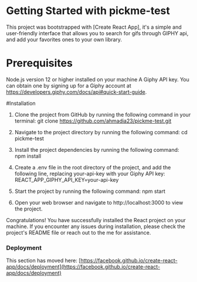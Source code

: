 # Getting Started with pickme-test

This project was bootstrapped with [Create React App], it's a simple and user-friendly interface that allows you to search for gifs through GIPHY api, and add your favorites ones to your own library.

# Prerequisites
Node.js version 12 or higher installed on your machine
A Giphy API key. You can obtain one by signing up for a Giphy account at https://developers.giphy.com/docs/api#quick-start-guide.


#Installation

1. Clone the project from GitHub by running the following command in your terminal:
git clone https://github.com/ahmadia23/pickme-test.git


2. Navigate to the project directory by running the following command:
cd pickme-test

3. Install the project dependencies by running the following command:
npm install

4. Create a .env file in the root directory of the project, and add the following line, replacing your-api-key with your Giphy API key:
REACT_APP_GIPHY_API_KEY=your-api-key

5. Start the project by running the following command:
npm start

6. Open your web browser and navigate to http://localhost:3000 to view the project.

Congratulations! You have successfully installed the React project on your machine. 
If you encounter any issues during installation, please check the project's README file or reach out to the me for assistance.


### Deployment

This section has moved here: [https://facebook.github.io/create-react-app/docs/deployment](https://facebook.github.io/create-react-app/docs/deployment)

